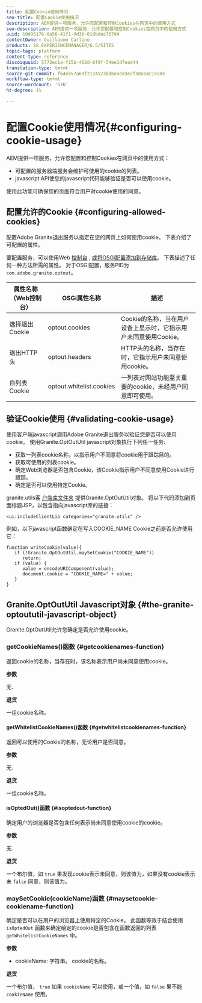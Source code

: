 ```yaml
---
title: 配置Cookie使用情况
seo-title: 配置Cookie使用情况
description: AEM提供一项服务，允许您配置和控制Cookies在网页中的使用方式
seo-description: AEM提供一项服务，允许您配置和控制Cookies在网页中的使用方式
uuid: 10d95176-0a56-41f1-9d36-01dbdac757d4
contentOwner: Guillaume Carlino
products: SG_EXPERIENCEMANAGER/6.5/SITES
topic-tags: platform
content-type: reference
discoiquuid: 5773ec1a-f15b-462d-8f9f-54ee1d7ead44
translation-type: tm+mt
source-git-commit: f64eb57a69f2124523bd6eaed3e2f58a54c1ea8e
workflow-type: tm+mt
source-wordcount: '576'
ht-degree: 1%

---
```



# 配置Cookie使用情况{#configuring-cookie-usage}

AEM提供一项服务，允许您配置和控制Cookies在网页中的使用方式：

* 可配置的服务器端服务会维护可使用的cookie的列表。
* javascript API使您的javascript代码能够验证是否可以使用cookie。

使用此功能可确保您的页面符合用户对cookie使用的同意。

## 配置允许的Cookie {#configuring-allowed-cookies}

配置Adobe Granite退出服务以指定在您的网页上如何使用cookie。 下表介绍了可配置的属性。

要配置服务，可以使用Web [控制台](/help/sites-deploying/configuring-osgi.md#osgi-configuration-with-the-web-console) , [或将OSGi配置添加到存储库](/help/sites-deploying/configuring-osgi.md#adding-a-new-configuration-to-the-repository)。 下表描述了任何一种方法所需的属性。 对于OSGi配置，服务PID为 `com.adobe.granite.optout`。

| 属性名称（Web控制台） | OSGi属性名称 | 描述 |
|---|---|---|
| 选择退出Cookie | optout.cookies | Cookie的名称，当在用户设备上显示时，它指示用户未同意使用Cookie。 |
| 退出HTTP头 | optout.headers | HTTP头的名称，当存在时，它指示用户未同意使用cookie。 |
| 白列表Cookie | optout.whitelist.cookies | 一列表对网站功能至关重要的cookie，未经用户同意即可使用。 |

## 验证Cookie使用 {#validating-cookie-usage}

使用客户端javascript调用Adobe Granite退出服务以验证您是否可以使用cookie。 使用Granite.OptOutUtil javascript对象执行下列任一任务:

* 获取一列表cookie名称，以指示用户不同意将cookie用于跟踪目的。
* 获取可使用的列表cookie。
* 确定Web浏览器是否包含Cookie，该Cookie指示用户不同意使用Cookie进行跟踪。
* 确定是否可以使用特定Cookie。

granite.utils客 [户端库文件夹](/help/sites-developing/clientlibs.md#referencing-client-side-libraries) 提供Granite.OptOutUtil对象。 将以下代码添加到页面标题JSP，以包含指向javascript库的链接：

`<ui:includeClientLib categories="granite.utils" />`

例如，以下javascript函数确定在写入COOKIE_NAME Cookie之前是否允许使用它：

```
function writeCookie(value){
   if (!Granite.OptOutUtil.maySetCookie("COOKIE_NAME"))
      return;
   if (value) {
      value = encodeURIComponent(value);
      document.cookie = "COOKIE_NAME=" + value;
   }
}
```

## Granite.OptOutUtil Javascript对象 {#the-granite-optoututil-javascript-object}

Granite.OptOutUtil允许您确定是否允许使用cookie。

### getCookieNames()函数 {#getcookienames-function}

返回cookie的名称，当存在时，该名称表示用户尚未同意使用cookie。

**参数**

无.

**退货**

一组cookie名称。

#### getWhitelistCookieNames()函数 {#getwhitelistcookienames-function}

返回可以使用的Cookie的名称，无论用户是否同意。

**参数**

无.

**退货**

一组cookie名称。

#### isOptedOut()函数 {#isoptedout-function}

确定用户的浏览器是否包含任何表示尚未同意使用cookie的cookie。

**参数**

无.

**退货**

一个布尔值，如 `true` 果发现cookie表示未同意，则该值为，如果没有cookie表示未 `false` 同意，则该值为。

### maySetCookie(cookieName)函数 {#maysetcookie-cookiename-function}

确定是否可以在用户的浏览器上使用特定的Cookie。 此函数等效于结合使用 `isOptedOut` 函数来确定给定的cookie是否包含在函数返回的列表 `getWhitelistCookieNames` 中。

**参数**

* cookieName: 字符串。 cookie的名称。

**退货**

一个布尔值， `true` 如果 `cookieName` 可以使用，或一个值，如 `false` 果不能 `cookieName` 使用。
